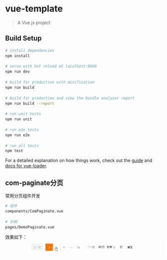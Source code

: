 # vue-template

> A Vue.js project

## Build Setup

``` bash
# install dependencies
npm install

# serve with hot reload at localhost:8080
npm run dev

# build for production with minification
npm run build

# build for production and view the bundle analyzer report
npm run build --report

# run unit tests
npm run unit

# run e2e tests
npm run e2e

# run all tests
npm test
```

For a detailed explanation on how things work, check out the [guide](http://vuejs-templates.github.io/webpack/) and [docs for vue-loader](http://vuejs.github.io/vue-loader).

## com-paginate分页
常用分页组件开发
``` bash
# 组件
components/ComPaginate.vue

# 示例
pages/DemoPaginate.vue

```
效果如下：
![Image text](https://github.com/zhuangmeili/vue-element-demo/blob/master/static/md/paginate.gif)
